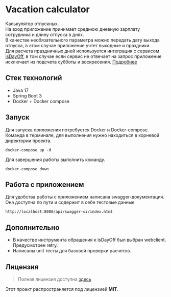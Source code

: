 # Vacation сalculator
Калькулятор отпускных. <br> 
На вход приложение принимает среднюю дневную зарплату сотрудника и длину отпуска в днях. <br>
В качестве необязательного параметра можно передать дату выхода отпуска, в этом случае приложение учтет выходные и праздники. <br>
Для расчета праздничных дней используется интеграция с сервисом [isDayOff](https://www.isdayoff.ru/), 
в том случае если сервис не отвечает на запрос приложение исключает из подсчета субботы и воскресения. 
[Подробнее](#работа-с-приложением)

## Стек технологий
* Java 17
* Spring Boot 3
* Docker + Docker compose


## Запуск
Для запуска приложения потребуется Docker и Docker-compose. <br> 
Команда в терминале, для выполнения нужно находиться в корневой директории проекта. 
```
docker-compose up -d
```
Для завершения работы выполнить команду.
```
docker-compose down
```

## Работа с приложением
Для удобства работы с приложением написана swagger-документация. <br>
Она доступна по пути и содержит в себе тестовые данные
```
http://localhost:8080/api/swagger-ui/index.html
```

## Дополнительно
* В качестве инструмента обращения к isDayOff был выбран webclient. Предусмотрен retry. 
* Написаны unit тесты для базовой проверки расчетов. 

## Лицензия 
> Полная лицензия доступна [здесь](https://github.com/quicklybly/VacationCalculator/blob/master/LICENSE)

Этот проект распространяется под лицензией **MIT**.
